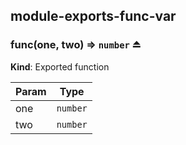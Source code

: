 <a name="module_module-exports-func-var"></a>
## module-exports-func-var


<a name="exp_module_module-exports-func-var--func"></a>
### func(one, two) ⇒ `number` ⏏  
**Kind**: Exported function  

| Param | Type     |
| ----- | -------- |
| one   | `number` |
| two   | `number` |


